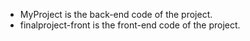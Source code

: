 - MyProject is the back-end code of the project.
- finalproject-front is the front-end code of the project.

